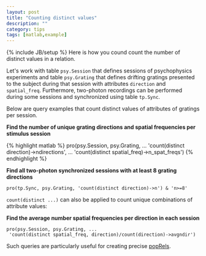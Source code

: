 ```yaml
---
layout: post
title: "Counting distinct values"
description: ""
category: tips 
tags: [matlab,example]
---
```

{% include JB/setup %}
Here is how you cound count the number of distinct values in a relation.

Let's work with table `psy.Session` that defines sessions of psychophysics experiments and table `psy.Grating` that defines drifting gratings presented to the subject during that session with attributes `direction` and `spatial_freq`.  Furthermore, two-photon recordings can be performed during some sessions and synchronized using table <code>tp.Sync</code>.

Below are query examples that count distinct values of attributes of gratings per session.

**Find the number of unique grating directions and spatial frequencies per stimulus session**

{% highlight matlab %}
pro(psy.Session, psy.Grating, ...
  'count(distinct direction)->ndirections', ...
  'count(distinct spatial_freq)->n_spat_freqs')
{% endhighlight %}

__Find all two-photon synchronized sessions with at least 8 grating directions__

```
pro(tp.Sync, psy.Grating, 'count(distinct direction)->n') & 'n>=8'
```

<code>count(distinct ...)</code> can also be applied to count unique combinations of attribute values:

**Find the average number spatial frequencies per direction in each session**

```
pro(psy.Session, psy.Grating, ...
 'count(distinct spatial_freq, direction)/count(direction)->avgndir')
```

Such queries are particularly useful for creating precise [popRels](https://github.com/datajoint/datajoint-matlab/wiki/Populating-computed-data). 

